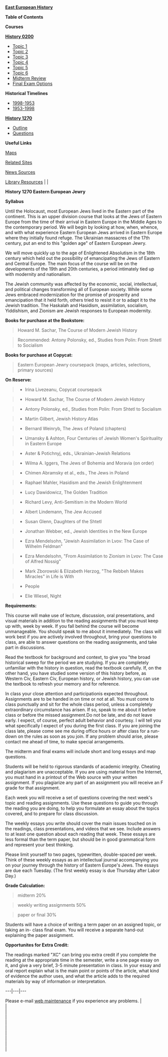 **[East European History](default.html)**

**Table of Contents**

**Courses**

[**History 0200**](History200syllabus.html)

  * [Topic 1](H200topic1.html)
  * [Topic 2](H200topic2.html)
  * [Topic 3](H200topic3.html)
  * [Topic 4](H200topic4.html)
  * [Topic 5](H200topic5.html)
  * [Topic 6](H200topic6.html)
  * [Midterm Review](h200mtreview.html)
  * [Final Exam Options](Finalexamoptions.html) 

**Historical Timelines**

  * [1998-1953](timeline1953-1998.html)
  * [1953-1998](timeline1953-1998-2.html) 

[**History 1270**](History1270syllabus.html)

  * [Outline](H1270courseoutline.html)
  * [Questions](H1270discussionqs.html) 

**Useful Links**

[Maps](eeuropemaps.html)

[Related Sites](relatedwebsites.html)

[News Sources](newsresources.html)

[Library Resources](libraryresources.html) |    |

**History 1270 Eastern European Jewry**

**Syllabus**



Until the Holocaust, most European Jews lived in the Eastern part of the
continent. This is an upper division course that looks at the Jews of Eastern
Europe from the time of their arrival in Eastern Europe in the Middle Ages to
the contemporary period. We will begin by looking at how, when, whence, and
with what experience Eastern European Jews arrived in Eastern Europe where
they initially found refuge. The Ukrainian massacres of the 17th century, put
an end to this "golden age" of Eastern European Jewry.

We will move quickly up to the age of Enlightened Absolutism in the 18th
century which held out the possibility of emancipating the Jews of Eastern and
Central Europe. The main focus of the course will be on the developments of
the 19th and 20th centuries, a period intimately tied up with modernity and
nationalism.

The Jewish community was affected by the economic, social, intellectual, and
political changes transforming all of European society. While some Jews
embraced modernization for the promise of prosperity and emancipation that it
held forth, others tried to resist it or to adapt it to the Jewish tradition.
The Haskalah and Hasidism, assimilation, socialism, Yiddishism, and Zionism
are Jewish responses to European modernity.



**Books for purchase at the Bookstore:**

> Howard M. Sachar, The Course of Modern Jewish History

>

> Recommended: Antony Polonsky, ed., Studies from Polin: From Shtetl to
Socialism



**Books for purchase at Copycat:**

> Eastern European Jewry coursepack (maps, articles, selections, primary
sources)

>

>  

**On Reserve:**

>   * Irina Livezeanu, Copycat coursepack

>   * Howard M. Sachar, The Course of Modern Jewish History

>   * Antony Polonsky, ed., Studies from Polin: From Shtetl to Socialism

>   * Martin Gilbert, Jewish History Atlas

>   * Bernard Weinryb, The Jews of Poland (chapters)

>   * Umansky & Ashton, Four Centuries of Jewish Women's Spirituality in
Eastern Europe

>   * Aster & Potichnyj, eds., Ukrainian-Jewish Relations

>   * Wilma A. Iggers, The Jews of Bohemia and Moravia (on order)

>   * Chimen Abramsky et al., eds., The Jews in Poland

>   * Raphael Mahler, Hasidism and the Jewish Enlightenment

>   * Lucy Dawidowicz, The Golden Tradition

>   * Richard Levy, Anti-Semitism in the Modern World

>   * Albert Lindemann, The Jew Accused

>   * Susan Glenn, Daughters of the Shtetl

>   * Jonathan Webber, ed., Jewish Identities in the New Europe

>   * Ezra Mendelsohn, "Jewish Assimilation in Lvov: The Case of Wilhelm
Feldman"

>   * Ezra Mendelsohn, "From Assimilation to Zionism in Lvov: The Case of
Alfred Nossig"

>   * Mark Zborowski & Elizabeth Herzog, "The Rebbeh Makes Miracles" in Life
is With

>   * People

>   * Elie Wiesel, Night



**Requirements:**

This course will make use of lecture, discussion, oral presentations, and
visual materials in addition to the reading assignments that you must keep up
with, week by week. If you fall behind the course will become unmanageable.
You should speak to me about it immediately. The class will work best if you
are actively involved throughout, bring your questions to class, are able to
answer questions on the reading assignments, and take part in discussions.

Read the textbook for background and context, to give you "the broad
historical sweep for the period we are studying. If you are completely
unfamiliar with the history in question, read the textbook carefully. If, on
the other hand, you have studied some version of this history before, as
Western Civ, Eastern Civ, European history, or Jewish history, you can use the
textbook to refresh your memory and for reference.

In class your close attention and participationis expected throughout.
Assignments are to be handed in on time or not at all. You must come to class
punctually and sit for the whole class period, unless a completely
extraordinary circumstance has arisen. If so, speak to me about it before
class or before the missed assignment.Do not be late, and do not leave early.
I expect, of course, perfect adult behavior and courtesy. I will tell you what
specifically I expect of you during the first class. If you are joining the
class late, please come see me during office hours or after class for a run-
down on the rules as soon as you join. If any problem should arise, please
contact me ahead of time, to make special arrangements.

The midterm and final exams will include short and long essays and map
questions.

Students will be held to rigorous standards of academic integrity. Cheating
and plagiarism are unacceptable. If you are using material from the Internet,
you must hand in a printout of the Web source with your written assignment. If
you plagiarize any part of an assignment you will receive an F grade for that
assignment.

Each week you will receive a set of questions covering the next week's topic
and reading assignments. Use these questions to guide you through the reading
you are doing, to help you formulate an essay about the topics covered, and to
prepare for class discussion.

The weekly essays you write should cover the main issues touched on in the
readings, class presentations, and videos that we see. Include answers to at
least one question about each reading that week. These essays are less formal
than the term paper, but should be in good grammatical form and represent your
best thinking.

Please limit yourself to two pages, typewritten, double-spaced per week. Think
of these weekly essays as an intellectual journal accompanying you on your
journey through the history of Eastern Europe's Jews. The essays are due each
Tuesday. (The first weekly essay is due Thursday after Labor Day.)



**Grade Calculation:**

> midterm 20%

>

> weekly writing assignments 50%

>

> paper or final 30%

Students will have a choice of writing a term paper on an assigned topic, or
taking an in- class final exam. You will receive a separate hand-out
explaining the paper assignment.



**Opportunites for Extra Credit:**

The readings marked "XC" can bring you extra credit if you complete the
reading at the appropriate time in the semester, write a one page essay on it,
and give a very brief, 3-5 minute presentation in class. In your essay and
oral report explain what is the main point or points of the article, what kind
of evidence the author uses, and what the article adds to the required
materials by way of information or interpretation.  

  
---|---|---  
  
  


Please e-mail [web maintenance](mailto:irinal@pitt.edu) if you experience any
problems. |  
  |  
  |  
  |  
  |  
  |  
  |  
  |  
  |  
  |  

